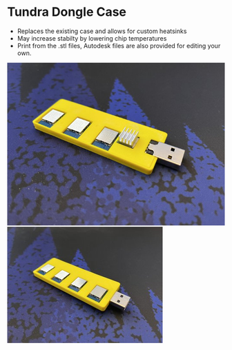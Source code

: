 # Tundra Dongle Case

- Replaces the existing case and allows for custom heatsinks
- May increase stabilty by lowering chip temperatures
- Print from the .stl files, Autodesk files are also provided for editing your own. 

![top view](https://raw.githubusercontent.com/katruud/Catstrap-VR-Tracker-Mounts/main/Misc/Dongle%20Case/images/dongle_top.jpg)
![bottom view](https://raw.githubusercontent.com/katruud/Catstrap-VR-Tracker-Mounts/main/Misc/Dongle%20Case/images/dongle_bottom.jpg)
